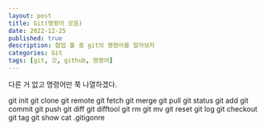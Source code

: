 ```yaml
---
layout: post
title: Git(명령어 모음)
date: 2022-12-25
published: true
description: 협업 툴 중 git의 명령어를 알아보자
categories: Git
tags: [git, 깃, github, 명령어]
---
```

다른 거 없고 명령어만 쭉 나열하겠다.

git init
git clone
git remote
git fetch
git merge
git pull
git status
git add
git commit
git push
git diff
git difftool
git rm
git mv
git reset
git log
git checkout
git tag
git show
cat .gitigonre